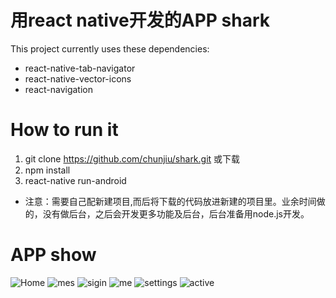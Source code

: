 # 用react native开发的APP shark

This project currently uses these dependencies:

* react-native-tab-navigator
* react-native-vector-icons
* react-navigation

# How to run it

1. git clone https://github.com/chunjiu/shark.git  或下载
2. npm install
3. react-native run-android
* 注意：需要自己配新建项目,而后将下载的代码放进新建的项目里。业余时间做的，没有做后台，之后会开发更多功能及后台，后台准备用node.js开发。

# APP show
![Home](https://github.com/chunjiu/shark/raw/master/appShow/1.png)
![mes](https://github.com/chunjiu/shark/raw/master/appShow/2.png)
![sigin](https://github.com/chunjiu/shark/raw/master/appShow/3.png)
![me](https://github.com/chunjiu/shark/raw/master/appShow/4.png)
![settings](https://github.com/chunjiu/shark/raw/master/appShow/5.png)
![active](https://github.com/chunjiu/shark/raw/master/appShow/6.png)

